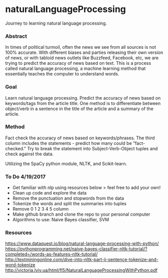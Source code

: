 # naturalLanguageProcessing
Journey to learning natural language processing.  

### Abstract
In times of political turmoil, often the news we see from all sources is not 100% accurate. With different biases and parties releasing their own version of news, or with tabloid news outlets like Buzzfeed, Facebook, etc, we are trying to predict the accuracy of news based on text. This is a process called natural language processing, a machine learning method that essentially teaches the computer to understand words.

### Goal
Learn natural language processing. 
Predict the accuracy of news based on keywords/tags from the article title. 
One method is to differentiate between object/verb in a sentence in the title of the article and a summary of the article.

### Method
Fact check the accuracy of news based on keywords/phrases. 
The third column includes the statements - predict how many could be "fact-checked." Try to break the statement into Subject-Verb-Object tuples and check against the data. 

Utilizing the SpaCy python module, NLTK, and Scikit-learn.

### To Do 4/19/2017
+ Get familiar with nlp using resources below > feel free to add your own!
+ Clean up code and explore the data
+ Remove the punctuation and stopwords from the data 
+ Tokenize the words and split the summaries into tuples 
+ Remove 0 1 2 3 4 5 column 
+ Make github branch and clone the repo to your personal computer 
+ Algorithms to use: Naive Bayes classifier, SVM 

### Resources
https://www.dataquest.io/blog/natural-language-processing-with-python/
https://pythonprogramming.net/naive-bayes-classifier-nltk-tutorial/?completed=/words-as-features-nltk-tutorial/
http://textminingonline.com/dive-into-nltk-part-ii-sentence-tokenize-and-word-tokenize
http://victoria.lviv.ua/html/fl5/NaturalLanguageProcessingWithPython.pdf

